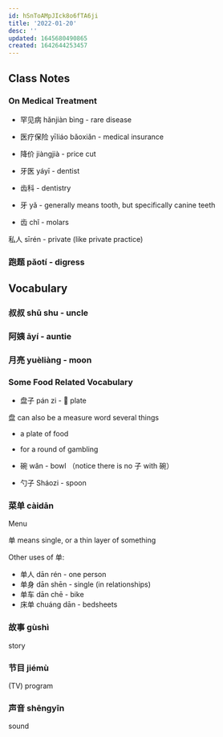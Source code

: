 ```yaml
---
id: hSnToAMpJIck8o6fTA6ji
title: '2022-01-20'
desc: ''
updated: 1645680490865
created: 1642644253457
---
```


## Class Notes

### On Medical Treatment

- 罕见病 hǎnjiàn bìng - rare disease
- 医疗保险 yīliáo bǎoxiǎn - medical insurance
- 降价 jiàngjià - price cut

- 牙医 yáyī - dentist
- 齿科 - dentistry

- 牙 yǎ - generally means tooth, but specifically canine teeth
- 齿 chǐ - molars

私人 sīrén - private (like private practice)

### 跑题 pǎotí - digress

## Vocabulary

### 叔叔 shū shu - uncle

### 阿姨 āyí  - auntie

### 月亮 yuèliàng - moon

### Some Food Related Vocabulary

- 盘子 pán zi - 🥘 plate

盘 can also be a measure word several things 
- a plate of food
- for a round of gambling

- 碗 wǎn - bowl （notice there is no 子 with 碗）
- 勺子 Sháozi - spoon

### 菜单 càidān

Menu

单 means single, or a thin layer of something

Other uses of 单:
- 单人 dān rén - one person
- 单身 dān shēn - single (in relationships)
- 单车 dān chē - bike
- 床单 chuáng dān - bedsheets

### 故事 gùshì

story 

### 节目 jiémù

(TV) program

### 声音 shēngyīn 

sound 